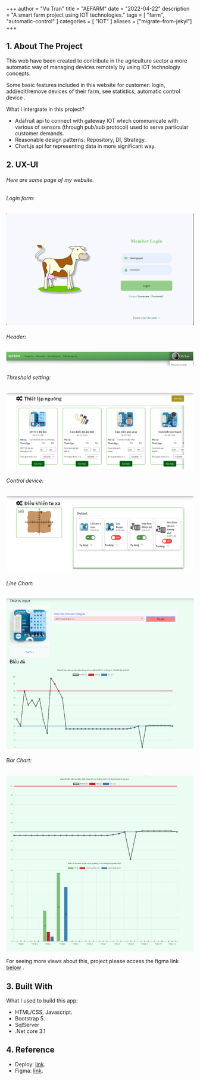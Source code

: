 +++
author = "Vu Tran"
title = "AEFARM"
date = "2022-04-22"
description = "A smart farm project using IOT technologies."
tags = [
    "farm",
    "automatic-control"
]
categories = [
   "IOT"
]
aliases = ["migrate-from-jekyl"]
+++

## 1. About The Project

This web have been created to contribute in the agriculture sector a more automatic way of managing devices remotely by using IOT technologiy concepts.

Some basic features included in this website for customer: login, add/edit/remove devices of their farm, see statistics, automatic control device .

What I intergrate in this project?
* Adafruit api to connect with gateway IOT which communicate with various of sensors (through pub/sub protocol) used to serve particular customer demands.
* Reasonable design patterns: Repository, DI, Strategy.
* Chart.js api for representing data in more significant way.


<p align="right"><a href="#top"></a></p>

## 2. UX-UI

###### Here are some page of my website.
###### Login form:
![image](https://github.com/ThuongNguyenVan158/Smart-Farm/raw/main/SmartFarm/SmartFarm/NewFolder/loginFE.png)

###### Header:
![image](https://github.com/ThuongNguyenVan158/Smart-Farm/raw/main/SmartFarm/SmartFarm/NewFolder/header.png)

###### Threshold setting:
![image](https://github.com/ThuongNguyenVan158/Smart-Farm/raw/main/SmartFarm/SmartFarm/NewFolder/setmaxmin.png)

###### Control device:
![image](https://github.com/ThuongNguyenVan158/Smart-Farm/raw/main/SmartFarm/SmartFarm/NewFolder/controldevice.png)

###### Line Chart:
![image](https://github.com/ThuongNguyenVan158/Smart-Farm/raw/main/SmartFarm/SmartFarm/NewFolder/Static.png)

###### Bar Chart:
![image](https://github.com/ThuongNguyenVan158/Smart-Farm/raw/main/SmartFarm/SmartFarm/NewFolder/Static1.png)

For seeing more views about this, project please access the figma link [below](#Reference)
.

<p align="right"><a href="#top"></a></p>

## 3. Built With

What I used to build this app:
* HTML/CSS, Javascript.
* Bootstrap 5.
* SqlServer
* .Net core 3.1

<p align="right"><a href="#top"></a></p>

## 4. Reference
- Deploy: [link](https://aefarm.herokuapp.com/).
- Figma: [link](https://www.figma.com/file/nWRBd3t9ttk1tKzvtRYcEh/AeFarm?node-id=0%3A1).
